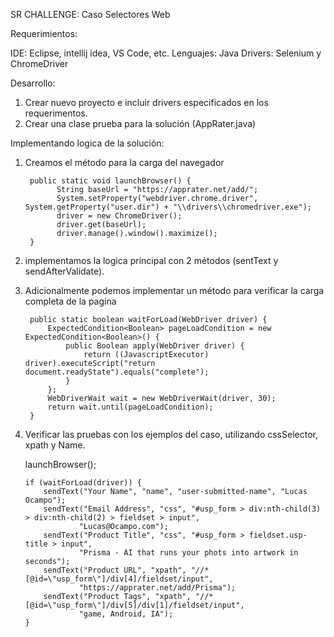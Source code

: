 SR CHALLENGE: Caso Selectores Web

Requerimientos:

IDE: Eclipse, intellij idea, VS Code, etc.
Lenguajes: Java
Drivers: Selenium y ChromeDriver

Desarrollo:

1. Crear nuevo proyecto e incluir drivers especificados en los requerimentos.
2. Crear una clase prueba para la solución (AppRater.java) 

Implementando logica de la solución:

1. Creamos el método para la carga del navegador

        public static void launchBrowser() {
              String baseUrl = "https://apprater.net/add/";
              System.setProperty("webdriver.chrome.driver", System.getProperty("user.dir") + "\\drivers\\chromedriver.exe");
              driver = new ChromeDriver();
              driver.get(baseUrl);
              driver.manage().window().maximize();
        }
  
2. implementamos la logica principal con 2 métodos (sentText y sendAfterValidate).
 
3. Adicionalmente podemos implementar un método para verificar la carga completa de la pagina
  
        public static boolean waitForLoad(WebDriver driver) {
            ExpectedCondition<Boolean> pageLoadCondition = new ExpectedCondition<Boolean>() {
                public Boolean apply(WebDriver driver) {
                    return ((JavascriptExecutor) driver).executeScript("return document.readyState").equals("complete");
                }
            };
            WebDriverWait wait = new WebDriverWait(driver, 30);
            return wait.until(pageLoadCondition);
        }
  
 4. Verificar las pruebas con los ejemplos del caso, utilizando cssSelector, xpath y Name.
 
    launchBrowser();

        if (waitForLoad(driver)) {
            sendText("Your Name", "name", "user-submitted-name", "Lucas Ocampo");
            sendText("Email Address", "css", "#usp_form > div:nth-child(3) > div:nth-child(2) > fieldset > input",
                    "Lucas@Ocampo.com");
            sendText("Product Title", "css", "#usp_form > fieldset.usp-title > input",
                    "Prisma - AI that runs your phots into artwork in seconds");
            sendText("Product URL", "xpath", "//*[@id=\"usp_form\"]/div[4]/fieldset/input",
                    "https://apprater.net/add/Prisma");
            sendText("Product Tags", "xpath", "//*[@id=\"usp_form\"]/div[5]/div[1]/fieldset/input",
                    "game, Android, IA");
        }
  




